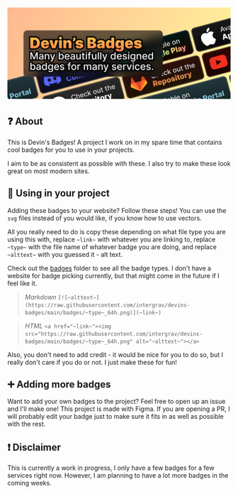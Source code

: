 # ![Devin's Badges: Many beautifully designed badges for many services. Shows some of the badges as examples](other/banner_512h.png)
## ❓ About
This is Devin's Badges! A project I work on in my spare time that contains cool badges for you to use in your projects.

I aim to be as consistent as possible with these. I also try to make these look great on most modern sites.

## 📰 Using in your project
Adding these badges to your website? Follow these steps! You can use the `svg` files instead of you would like, if you know how to use vectors.

All you really need to do is copy these depending on what file type you are using this with, replace `~link~` with whatever you are linking to, replace `~type~` with the file name of whatever badge you are doing, and replace `~alttext~` with you guessed it - alt text. 

Check out the [badges](https://github.com/intergrav/devins-badges/tree/main/badges) folder to see all the badge types. I don't have a website for badge picking currently, but that might come in the future if I feel like it.

> *Markdown* `[![~alttext~](https://raw.githubusercontent.com/intergrav/devins-badges/main/badges/~type~_64h.png)](~link~)`

> *HTML* `<a href="~link~"><img src="https://raw.githubusercontent.com/intergrav/devins-badges/main/badges/~type~_64h.png" alt="~alttext~"></a>`

Also, you don't need to add credit - it would be nice for you to do so, but I really don't care if you do or not. I just make these for fun!

## ➕ Adding more badges
Want to add your own badges to the project? Feel free to open up an issue and I'll make one! This project is made with Figma. If you are opening a PR, I will probably edit your badge just to make sure it fits in as well as possible with the rest.

## ❗ Disclaimer
This is currently a work in progress, I only have a few badges for a few services right now. However, I am planning to have a lot more badges in the coming weeks.
